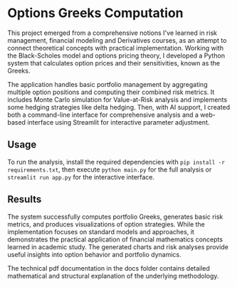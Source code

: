 # Options Greeks Computation

This project emerged from a comprehensive notions I've learned in risk management, financial modeling and Derivatives courses, as an attempt to connect theoretical concepts with practical implementation. Working with the Black-Scholes model and options pricing theory, I developed a Python system that calculates option prices and their sensitivities, known as the Greeks.

The application handles basic portfolio management by aggregating multiple option positions and computing their combined risk metrics. It includes Monte Carlo simulation for Value-at-Risk analysis and implements some hedging strategies like delta hedging. Then, with AI support, I created both a command-line interface for comprehensive analysis and a web-based interface using Streamlit for interactive parameter adjustment.

## Usage

To run the analysis, install the required dependencies with `pip install -r requirements.txt`, then execute `python main.py` for the full analysis or `streamlit run app.py` for the interactive interface.

## Results

The system successfully computes portfolio Greeks, generates basic risk metrics, and produces visualizations of option strategies. While the implementation focuses on standard models and approaches, it demonstrates the practical application of financial mathematics concepts learned in academic study. The generated charts and risk analyses provide useful insights into option behavior and portfolio dynamics.

The technical pdf documentation in the docs folder contains detailed mathematical and structural explanation of the underlying methodology.
